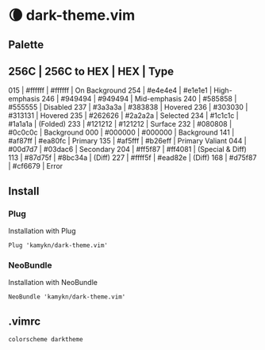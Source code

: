 # 🌘 dark-theme.vim

## Palette

256C | 256C to HEX |   HEX   |       Type
--------------------------------------------------
015  | #ffffff     | #ffffff | On Background
254  | #e4e4e4     | #e1e1e1 | High-emphasis
246  | #949494     | #949494 | Mid-emphasis
240  | #585858     | #555555 | Disabled
237  | #3a3a3a     | #383838 | Hovered
236  | #303030     | #313131 | Hovered
235  | #262626     | #2a2a2a | Selected
234  | #1c1c1c     | #1a1a1a | (Folded)
233  | #121212     | #121212 | Surface
232  | #080808     | #0c0c0c | Background
000  | #000000     | #000000 | Background
141  | #af87ff     | #ea80fc | Primary
135  | #af5fff     | #b26eff | Primary Valiant
044  | #00d7d7     | #03dac6 | Secondary
204  | #ff5f87     | #ff4081 | (Special & Diff)
113  | #87d75f     | #8bc34a | (Diff)
227  | #ffff5f     | #ead82e | (Diff)
168  | #d75f87     | #cf6679 | Error


## Install
### Plug
Installation with Plug

```
Plug 'kamykn/dark-theme.vim'
```

### NeoBundle
Installation with NeoBundle

```
NeoBundle 'kamykn/dark-theme.vim'
```

## .vimrc
```
colorscheme darktheme
```
